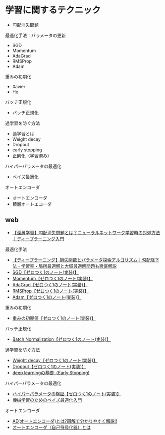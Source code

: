 # 学習に関するテクニック
- 勾配消失問題

最適化手法：パラメータの更新<br>
- SGD
- Momentum
- AdaGrad
- RMSProp
- Adam

重みの初期化<br>
- Xavier
- He

バッチ正規化<br>
- バッチ正規化 

過学習を防ぐ方法<br>
- 過学習とは
- Weight decay
- Dropout
- early stopping
- 正則化（学習済み）

ハイパーパラメータの最適化<br>
- ベイズ最適化

オートエンコーダ<br>
- オートエンコーダ
- 積層オートエコーダ

## web
- [【深層学習】勾配消失問題とは？ニューラルネットワーク学習時の対処方法｜ディープラーニング入門](https://di-acc2.com/analytics/ai/6315/)

最適化手法<br>
- [【ディープラーニング】損失関数とパラメータ探索アルゴリズム｜勾配降下法・学習率・局所最適解と大域最適解問題も徹底解説](https://di-acc2.com/analytics/ai/6296/)
- [SGD【ゼロつく1のノート(実装)】](https://www.anarchive-beta.com/entry/2020/08/09/180000)
- [Momentum【ゼロつく1のノート(実装)】](https://www.anarchive-beta.com/entry/2020/08/10/180000)
- [AdaGrad【ゼロつく1のノート(実装)】](https://www.anarchive-beta.com/entry/2020/08/11/180000)
- [RMSProp【ゼロつく1のノート(実装)】](https://www.anarchive-beta.com/entry/2020/08/12/180000)
- [Adam【ゼロつく1のノート(実装)】](https://www.anarchive-beta.com/entry/2020/08/13/180000)

重みの初期化<br>
- [重みの初期値【ゼロつく1のノート(実装)】](https://www.anarchive-beta.com/entry/2020/08/15/180000)

バッチ正規化<br>
- [Batch Normalization【ゼロつく1のノート(実装)】](https://www.anarchive-beta.com/entry/2020/08/16/180000)

過学習を防ぐ方法<br>
- [Weight decay【ゼロつく1のノート(実装)】](https://www.anarchive-beta.com/entry/2020/08/18/180000)
- [Dropout【ゼロつく1のノート(実装)】](https://www.anarchive-beta.com/entry/2020/08/19/180000)
- [deep learningの基礎（Early Stopping)](https://note.com/shantiboy/n/n32360fe14fd4)

ハイパーパラメータの最適化<br>
- [ハイパーパラメータの検証【ゼロつく1のノート(実装)】](https://www.anarchive-beta.com/entry/2020/08/20/180000)
- [機械学習のためのベイズ最適化入門](https://book.mynavi.jp/manatee/detail/id=59393)

オートエンコーダ<br>
- [AE(オートエンコーダ)とは?図解で分かりやすく解説!!](https://nisshingeppo.com/ai/whats-autoencorder/)
- [オートエンコーダ（自己符号化器）とは](https://jp.mathworks.com/discovery/autoencoder.html)
